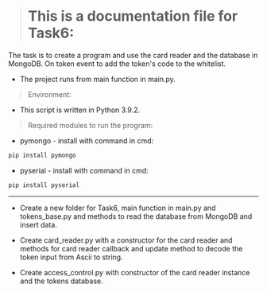 > # This is a documentation file for Task6:

The task is to create a program and use the card reader and the database in MongoDB. On token event to add the token's code to the whitelist.

* The project runs from main function in main.py.

> Environment:

* This script is written in Python 3.9.2.

> Required modules to run the program:

* pymongo - install with command in cmd:
```py
pip install pymongo
```

* pyserial - install with command in cmd:
```py
pip install pyserial
```

---
* Create a new folder for Task6, main function in main.py and tokens_base.py and methods to read the database from MongoDB and insert data.

* Create card_reader.py with a constructor for the card reader and methods for card reader callback and update method to decode the token input from Ascii to string.

* Create access_control.py with constructor of the card reader instance and the tokens database.
